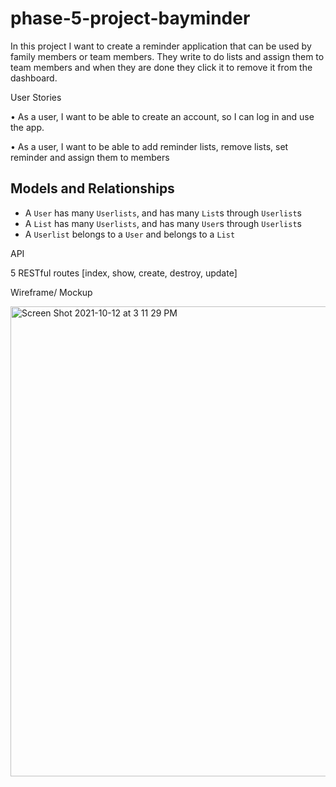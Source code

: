 # phase-5-project-bayminder


In this project I want to create a reminder application that can be used by family members or team members. They write to do lists and  assign them to team members and when they are done they click it to remove it from the dashboard. 

User Stories

•	As a user, I want to be able to create an account, so I can log in and use the app.

•	As a user, I want to be able to add reminder lists, remove lists, set reminder and assign them to members 



## Models and Relationships

- A `User` has many `Userlists`, and has many `List`s through `Userlist`s
- A `List` has many `Userlists`, and has many `User`s through `Userlist`s
- A `Userlist` belongs to a `User` and belongs to a `List`




API 

5 RESTful routes [index, show, create, destroy, update]



Wireframe/ Mockup

<img width="752" alt="Screen Shot 2021-10-12 at 3 11 29 PM" src="https://user-images.githubusercontent.com/85143169/137035941-2449e797-ae29-4f52-8550-4a58ef897aa0.png">

